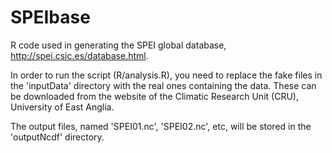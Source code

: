 # SPEIbase

R code used in generating the SPEI global database,
http://spei.csic.es/database.html.

In order to run the script (R/analysis.R), you need to replace the fake files
in the 'inputData' directory with the real ones containing the data.
These can be downloaded from the website of the Climatic Research Unit (CRU),
University of East Anglia.

The output files, named 'SPEI01.nc', 'SPEI02.nc', etc, will be stored in the
'outputNcdf' directory.
